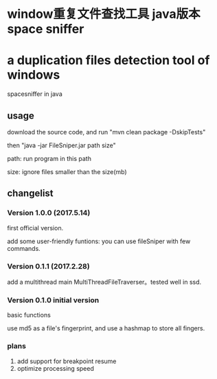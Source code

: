 # window重复文件查找工具 java版本space sniffer
# a duplication files detection tool of windows
spacesniffer in java

## usage
download the source code, and run "mvn clean package -DskipTests"

then "java -jar FileSniper.jar path size"

path: run program in this path 

size: ignore files smaller than the size(mb)

## changelist
### Version 1.0.0 (2017.5.14)
first official version.

add some user-friendly funtions: you can use fileSniper with few commands.

### Version 0.1.1 (2017.2.28)
add a multithread main MultiThreadFileTraverser。tested well in ssd.

### Version 0.1.0 initial version
basic functions

use md5 as a file's fingerprint, and use a hashmap to store all fingers.

### plans
1. add support for breakpoint resume
2. optimize processing speed

